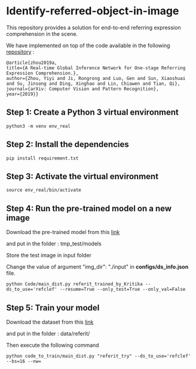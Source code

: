 # Identify-referred-object-in-image
This repository provides a solution for end-to-end referring expression comprehension in the scene.

We have implemented on top of the code available in the following [repository](https://github.com/luogen1996/Real-time-Global-Inference-Network) :

```
@article{zhou2019a,
title={A Real-time Global Inference Network for One-stage Referring Expression Comprehension.},
author={Zhou, Yiyi and Ji, Rongrong and Luo, Gen and Sun, Xiaoshuai and Su, Jinsong and Ding, Xinghao and Lin, Chiawen and Tian, Qi},
journal={arXiv: Computer Vision and Pattern Recognition},
year={2019}}
```

## Step 1: Create a Python 3 virtual environment
```
python3 -m venv env_real
```

## Step 2: Install the dependencies
```
pip install requirement.txt
```
## Step 3: Activate the virtual environment
```
source env_real/bin/activate
```

## Step 4: Run the pre-trained model on a new image

Download the pre-trained model from this [link](https://drive.google.com/file/d/10KEBYtm0pIaz-GQzbzQXWLcY38YcQqHW/view?usp=sharing)

and put in the folder : tmp_test/models

Store the test image in input folder

Change the value of argument "img_dir": "./input" in **configs/ds_info.json** file.
```
python Code/main_dist.py referit_trained_by_Kritika --ds_to_use='refclef' --resume=True --only_test=True --only_val=False
```

## Step 5: Train your model

Download the dataset from this [link](https://drive.google.com/file/d/1-hUcb_YGMka-4eLHsjivC8F0fDGg2kLv/view?usp=sharing)

and put in the folder : data/referit/

Then execute the following command
```
python code_to_train/main_dist.py "referit_try" --ds_to_use='refclef' --bs=16 --nw=
```

